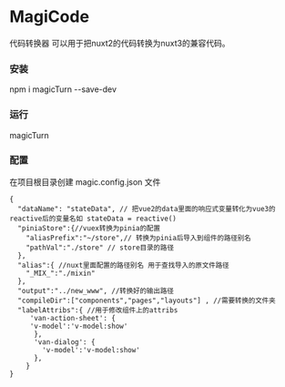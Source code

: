 # MagiCode
代码转换器 可以用于把nuxt2的代码转换为nuxt3的兼容代码。

### 安装
npm i magicTurn --save-dev

### 运行
magicTurn

### 配置
在项目根目录创建 magic.config.json 文件

```javascipt 
{
  "dataName": "stateData", // 把vue2的data里面的响应式变量转化为vue3的reactive后的变量名如 stateData = reactive()
  "piniaStore":{//vuex转换为pinia的配置
    "aliasPrefix":"~/store",// 转换为pinia后导入到组件的路径别名
    "pathVal":"./store" // store目录的路径
  },
  "alias":{ //nuxt里面配置的路径别名 用于查找导入的原文件路径
    "_MIX_":"./mixin" 
  },
  "output":"../new_www", //转换好的输出路径
  "compileDir":["components","pages","layouts"] , //需要转换的文件夹
  "labelAttribs":{ //用于修改组件上的attribs
	 'van-action-sheet': {
   	 'v-model':'v-model:show'
	  },
	  'van-dialog': {
		'v-model':'v-model:show'
	  },
	}
}

```
